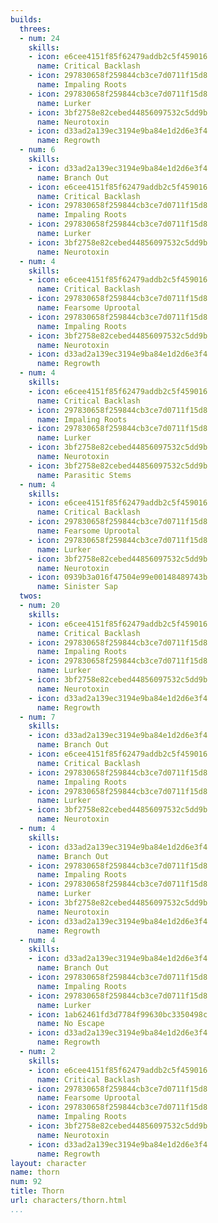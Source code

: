 ```yaml
---
builds:
  threes:
  - num: 24
    skills:
    - icon: e6cee4151f85f62479addb2c5f459016
      name: Critical Backlash
    - icon: 297830658f259844cb3ce7d0711f15d8
      name: Impaling Roots
    - icon: 297830658f259844cb3ce7d0711f15d8
      name: Lurker
    - icon: 3bf2758e82cebed44856097532c5dd9b
      name: Neurotoxin
    - icon: d33ad2a139ec3194e9ba84e1d2d6e3f4
      name: Regrowth
  - num: 6
    skills:
    - icon: d33ad2a139ec3194e9ba84e1d2d6e3f4
      name: Branch Out
    - icon: e6cee4151f85f62479addb2c5f459016
      name: Critical Backlash
    - icon: 297830658f259844cb3ce7d0711f15d8
      name: Impaling Roots
    - icon: 297830658f259844cb3ce7d0711f15d8
      name: Lurker
    - icon: 3bf2758e82cebed44856097532c5dd9b
      name: Neurotoxin
  - num: 4
    skills:
    - icon: e6cee4151f85f62479addb2c5f459016
      name: Critical Backlash
    - icon: 297830658f259844cb3ce7d0711f15d8
      name: Fearsome Uprootal
    - icon: 297830658f259844cb3ce7d0711f15d8
      name: Impaling Roots
    - icon: 3bf2758e82cebed44856097532c5dd9b
      name: Neurotoxin
    - icon: d33ad2a139ec3194e9ba84e1d2d6e3f4
      name: Regrowth
  - num: 4
    skills:
    - icon: e6cee4151f85f62479addb2c5f459016
      name: Critical Backlash
    - icon: 297830658f259844cb3ce7d0711f15d8
      name: Impaling Roots
    - icon: 297830658f259844cb3ce7d0711f15d8
      name: Lurker
    - icon: 3bf2758e82cebed44856097532c5dd9b
      name: Neurotoxin
    - icon: 3bf2758e82cebed44856097532c5dd9b
      name: Parasitic Stems
  - num: 4
    skills:
    - icon: e6cee4151f85f62479addb2c5f459016
      name: Critical Backlash
    - icon: 297830658f259844cb3ce7d0711f15d8
      name: Fearsome Uprootal
    - icon: 297830658f259844cb3ce7d0711f15d8
      name: Lurker
    - icon: 3bf2758e82cebed44856097532c5dd9b
      name: Neurotoxin
    - icon: 0939b3a016f47504e99e00148489743b
      name: Sinister Sap
  twos:
  - num: 20
    skills:
    - icon: e6cee4151f85f62479addb2c5f459016
      name: Critical Backlash
    - icon: 297830658f259844cb3ce7d0711f15d8
      name: Impaling Roots
    - icon: 297830658f259844cb3ce7d0711f15d8
      name: Lurker
    - icon: 3bf2758e82cebed44856097532c5dd9b
      name: Neurotoxin
    - icon: d33ad2a139ec3194e9ba84e1d2d6e3f4
      name: Regrowth
  - num: 7
    skills:
    - icon: d33ad2a139ec3194e9ba84e1d2d6e3f4
      name: Branch Out
    - icon: e6cee4151f85f62479addb2c5f459016
      name: Critical Backlash
    - icon: 297830658f259844cb3ce7d0711f15d8
      name: Impaling Roots
    - icon: 297830658f259844cb3ce7d0711f15d8
      name: Lurker
    - icon: 3bf2758e82cebed44856097532c5dd9b
      name: Neurotoxin
  - num: 4
    skills:
    - icon: d33ad2a139ec3194e9ba84e1d2d6e3f4
      name: Branch Out
    - icon: 297830658f259844cb3ce7d0711f15d8
      name: Impaling Roots
    - icon: 297830658f259844cb3ce7d0711f15d8
      name: Lurker
    - icon: 3bf2758e82cebed44856097532c5dd9b
      name: Neurotoxin
    - icon: d33ad2a139ec3194e9ba84e1d2d6e3f4
      name: Regrowth
  - num: 4
    skills:
    - icon: d33ad2a139ec3194e9ba84e1d2d6e3f4
      name: Branch Out
    - icon: 297830658f259844cb3ce7d0711f15d8
      name: Impaling Roots
    - icon: 297830658f259844cb3ce7d0711f15d8
      name: Lurker
    - icon: 1ab62461fd3d7784f99630bc3350498c
      name: No Escape
    - icon: d33ad2a139ec3194e9ba84e1d2d6e3f4
      name: Regrowth
  - num: 2
    skills:
    - icon: e6cee4151f85f62479addb2c5f459016
      name: Critical Backlash
    - icon: 297830658f259844cb3ce7d0711f15d8
      name: Fearsome Uprootal
    - icon: 297830658f259844cb3ce7d0711f15d8
      name: Impaling Roots
    - icon: 3bf2758e82cebed44856097532c5dd9b
      name: Neurotoxin
    - icon: d33ad2a139ec3194e9ba84e1d2d6e3f4
      name: Regrowth
layout: character
name: thorn
num: 92
title: Thorn
url: characters/thorn.html
...
```

